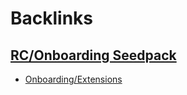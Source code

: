 
# Backlinks
## [RC/Onboarding Seedpack](<RC/Onboarding Seedpack.md>)
- [Onboarding/Extensions](<../Onboarding/Extensions.md>)

